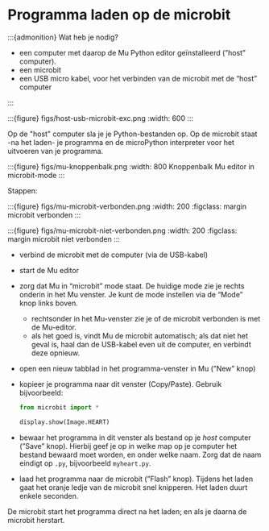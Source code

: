 # Programma laden op de microbit

:::{admonition} Wat heb je nodig?

- een computer met daarop de Mu Python editor geïnstalleerd (”host” computer).
- een microbit
- een USB micro kabel, voor het verbinden van de microbit met de “host” computer

:::

:::{figure} figs/host-usb-microbit-exc.png
:width: 600
:::

Op de "host" computer sla je je Python-bestanden op.
Op de microbit staat -na het laden- je programma en de microPython interpreter voor het uitvoeren van je programma.

:::{figure} figs/mu-knoppenbalk.png
:width: 800
Knoppenbalk Mu editor in microbit-mode
:::

Stappen:

:::{figure} figs/mu-microbit-verbonden.png
:width: 200
:figclass: margin
microbit verbonden
:::

:::{figure} figs/mu-microbit-niet-verbonden.png
:width: 200
:figclass: margin
microbit niet verbonden
:::

- verbind de microbit met de computer (via de USB-kabel)
- start de Mu editor
- zorg dat Mu in “microbit” mode staat. De huidige mode zie je rechts onderin in het Mu venster. Je kunt de mode instellen via de “Mode” knop links boven.
    - rechtsonder in het Mu-venster zie je of de microbit verbonden is met de Mu-editor.
    - als het goed is, vindt Mu de microbit automatisch; als dat niet het geval is, haal dan de USB-kabel even uit de computer, en verbindt deze opnieuw.
- open een nieuw tabblad in het programma-venster in Mu (”New” knop)
- kopieer je programma naar dit venster (Copy/Paste). Gebruik bijvoorbeeld:
    
    ```python
    from microbit import *
    
    display.show(Image.HEART)
    ```
    
- bewaar het programma in dit venster als bestand op je *host* computer (”Save” knop). Hierbij geef je op in welke map op je computer het bestand bewaard moet worden, en onder welke naam. Zorg dat de naam eindigt op `.py`, bijvoorbeeld `myheart.py`.
- laad het programma naar de microbit (”Flash” knop). Tijdens het laden gaat het oranje ledje van de microbit snel knipperen. Het laden duurt enkele seconden.

De microbit start het programma direct na het laden; en als je daarna de microbit herstart.

